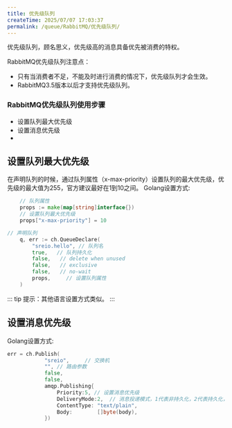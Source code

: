 ```yaml
---
title: 优先级队列
createTime: 2025/07/07 17:03:37
permalink: /queue/RabbitMQ/优先级队列/
---
```

优先级队列，顾名思义，优先级高的消息具备优先被消费的特权。

RabbitMQ优先级队列注意点：

- 只有当消费者不足，不能及时进行消费的情况下，优先级队列才会生效。
- RabbitMQ3.5版本以后才支持优先级队列。

### RabbitMQ优先级队列使用步骤
- 设置队列最大优先级
- 设置消息优先级
- 
## 设置队列最大优先级
在声明队列的时候，通过队列属性（x-max-priority）设置队列的最大优先级，优先级的最大值为255，官方建议最好在1到10之间。
Golang设置方式:

```go
    // 队列属性
    props := make(map[string]interface{})
    // 设置队列最大优先级
    props["x-max-priority"] = 10

// 声明队列
    q, err := ch.QueueDeclare(
        "sreio.hello", // 队列名
        true,   // 队列持久化
        false,   // delete when unused
        false,   // exclusive
        false,   // no-wait
        props,     // 设置队列属性
    )
```

::: tip 提示：其他语言设置方式类似。
:::

## 设置消息优先级
Golang设置方式:
```go
err = ch.Publish(
            "sreio",     // 交换机
            "", // 路由参数
            false,
            false,
            amqp.Publishing{
                Priority:5, // 设置消息优先级
                DeliveryMode:2,  // 消息投递模式，1代表非持久化，2代表持久化，
                ContentType: "text/plain",
                Body:        []byte(body),
            })
```
